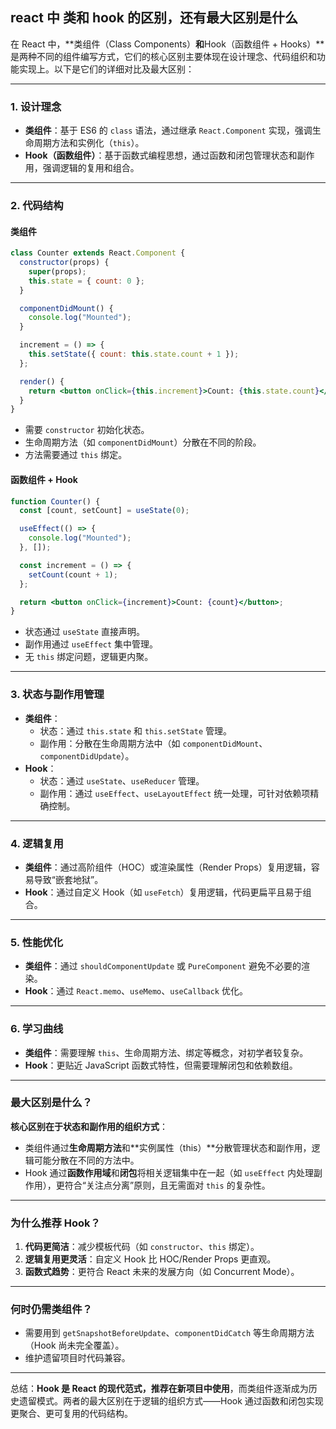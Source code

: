 ## react 中 类和 hook 的区别，还有最大区别是什么

在 React 中，**类组件（Class Components）**和**Hook（函数组件 + Hooks）**是两种不同的组件编写方式，它们的核心区别主要体现在设计理念、代码组织和功能实现上。以下是它们的详细对比及最大区别：

---

### 1. **设计理念**

- **类组件**：基于 ES6 的 `class` 语法，通过继承 `React.Component` 实现，强调生命周期方法和实例化（`this`）。
- **Hook（函数组件）**：基于函数式编程思想，通过函数和闭包管理状态和副作用，强调逻辑的复用和组合。

---

### 2. **代码结构**

#### 类组件

```jsx
class Counter extends React.Component {
  constructor(props) {
    super(props);
    this.state = { count: 0 };
  }

  componentDidMount() {
    console.log("Mounted");
  }

  increment = () => {
    this.setState({ count: this.state.count + 1 });
  };

  render() {
    return <button onClick={this.increment}>Count: {this.state.count}</button>;
  }
}
```

- 需要 `constructor` 初始化状态。
- 生命周期方法（如 `componentDidMount`）分散在不同的阶段。
- 方法需要通过 `this` 绑定。

#### 函数组件 + Hook

```jsx
function Counter() {
  const [count, setCount] = useState(0);

  useEffect(() => {
    console.log("Mounted");
  }, []);

  const increment = () => {
    setCount(count + 1);
  };

  return <button onClick={increment}>Count: {count}</button>;
}
```

- 状态通过 `useState` 直接声明。
- 副作用通过 `useEffect` 集中管理。
- 无 `this` 绑定问题，逻辑更内聚。

---

### 3. **状态与副作用管理**

- **类组件**：
  - 状态：通过 `this.state` 和 `this.setState` 管理。
  - 副作用：分散在生命周期方法中（如 `componentDidMount`、`componentDidUpdate`）。
- **Hook**：
  - 状态：通过 `useState`、`useReducer` 管理。
  - 副作用：通过 `useEffect`、`useLayoutEffect` 统一处理，可针对依赖项精确控制。

---

### 4. **逻辑复用**

- **类组件**：通过高阶组件（HOC）或渲染属性（Render Props）复用逻辑，容易导致“嵌套地狱”。
- **Hook**：通过自定义 Hook（如 `useFetch`）复用逻辑，代码更扁平且易于组合。

---

### 5. **性能优化**

- **类组件**：通过 `shouldComponentUpdate` 或 `PureComponent` 避免不必要的渲染。
- **Hook**：通过 `React.memo`、`useMemo`、`useCallback` 优化。

---

### 6. **学习曲线**

- **类组件**：需要理解 `this`、生命周期方法、绑定等概念，对初学者较复杂。
- **Hook**：更贴近 JavaScript 函数式特性，但需要理解闭包和依赖数组。

---

### **最大区别是什么？**

**核心区别在于状态和副作用的组织方式**：

- 类组件通过**生命周期方法**和**实例属性（this）**分散管理状态和副作用，逻辑可能分散在不同的方法中。
- Hook 通过**函数作用域**和**闭包**将相关逻辑集中在一起（如 `useEffect` 内处理副作用），更符合“关注点分离”原则，且无需面对 `this` 的复杂性。

---

### 为什么推荐 Hook？

1. **代码更简洁**：减少模板代码（如 `constructor`、`this` 绑定）。
2. **逻辑复用更灵活**：自定义 Hook 比 HOC/Render Props 更直观。
3. **函数式趋势**：更符合 React 未来的发展方向（如 Concurrent Mode）。

---

### 何时仍需类组件？

- 需要用到 `getSnapshotBeforeUpdate`、`componentDidCatch` 等生命周期方法（Hook 尚未完全覆盖）。
- 维护遗留项目时代码兼容。

---

总结：**Hook 是 React 的现代范式，推荐在新项目中使用**，而类组件逐渐成为历史遗留模式。两者的最大区别在于逻辑的组织方式——Hook 通过函数和闭包实现更聚合、更可复用的代码结构。
